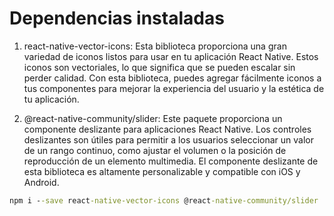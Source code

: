 # Dependencias instaladas

1. react-native-vector-icons: Esta biblioteca proporciona una gran variedad de iconos listos para usar en tu aplicación React Native. Estos iconos son vectoriales, lo que significa que se pueden escalar sin perder calidad. Con esta biblioteca, puedes agregar fácilmente iconos a tus componentes para mejorar la experiencia del usuario y la estética de tu aplicación.

2. @react-native-community/slider: Este paquete proporciona un componente deslizante para aplicaciones React Native. Los controles deslizantes son útiles para permitir a los usuarios seleccionar un valor de un rango continuo, como ajustar el volumen o la posición de reproducción de un elemento multimedia. El componente deslizante de esta biblioteca es altamente personalizable y compatible con iOS y Android.

```cmd
npm i --save react-native-vector-icons @react-native-community/slider
```
